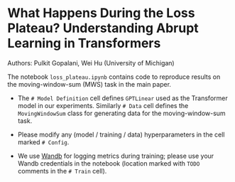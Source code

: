 # What Happens During the Loss Plateau? Understanding Abrupt Learning in Transformers

Authors: Pulkit Gopalani, Wei Hu (University of Michigan)

The notebook `loss_plateau.ipynb` contains code to reproduce results on the moving-window-sum (MWS) task in the main paper. 

- The `# Model Definition` cell defines `GPTLinear` used as the Transformer model in our experiments. Similarly `# Data` cell defines the `MovingWindowSum` class for generating data for the moving-window-sum task.

- Please modify any (model / training / data) hyperparameters in the cell marked `# Config`. 

- We use [Wandb](https://wandb.ai/) for logging metrics during training; please use your Wandb credentials in the notebook (location marked with `TODO` comments in the `# Train` cell).

